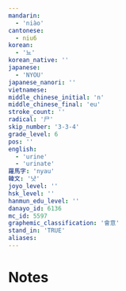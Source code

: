 ```yaml
---
mandarin:
  - 'niào'
cantonese:
  - niu6
korean:
  - '뇨'
korean_native: ''
japanese:
  - 'NYOU'
japanese_nanori: ''
vietnamese:
middle_chinese_initial: 'n'
middle_chinese_final: 'eu'
stroke_count: ''
radical: '尸'
skip_number: '3-3-4'
grade_level: 6
pos: ''
english:
  - 'urine'
  - 'urinate'
羅馬字: 'nyau'
韓文: '냣'
joyo_level: ''
hsk_level: ''
hanmun_edu_level: ''
danayo_id: 6136
mc_id: 5597
graphemic_classification: '會意'
stand_in: 'TRUE'
aliases:
---
```


# Notes
